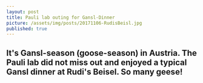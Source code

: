 ```yaml
---
layout: post
title: Pauli lab outing for Gansl-Dinner
picture: /assets/img/posts/20171106-RudisBeisl.jpg
published: true
---
```

It's Gansl-season (goose-season) in Austria. The Pauli lab did not miss out and enjoyed a typical Gansl dinner at Rudi's Beisel. So many geese!  
---
